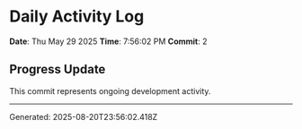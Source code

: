 # Daily Activity Log

**Date**: Thu May 29 2025
**Time**: 7:56:02 PM
**Commit**: 2

## Progress Update

This commit represents ongoing development activity.

---
Generated: 2025-08-20T23:56:02.418Z
